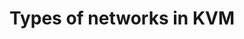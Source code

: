 ---
menu:
  sidebar:
    identifier: tipos-redes-kvm
    name: Network types in KVM
    parent: redes-kvm
    weight: 1
title: Types of networks in KVM
---